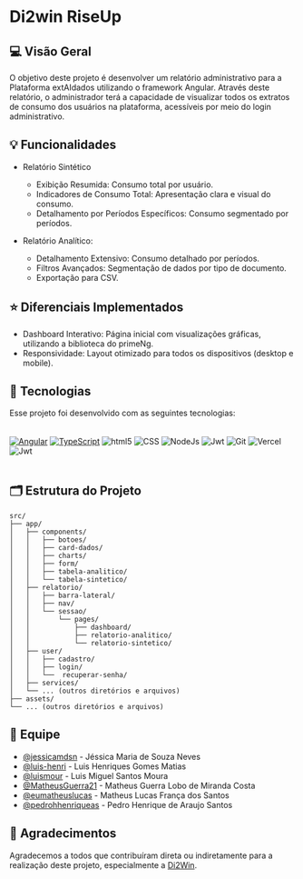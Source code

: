 # Di2win RiseUp

## 💻 Visão Geral
O objetivo deste projeto é desenvolver um relatório administrativo para a Plataforma extAIdados utilizando o framework Angular. Através deste relatório, o administrador terá a capacidade de visualizar todos os extratos de consumo dos usuários na plataforma, acessíveis por meio do login administrativo.

## 💡 Funcionalidades
- Relatório Sintético
  - Exibição Resumida: Consumo total por usuário.
  - Indicadores de Consumo Total: Apresentação clara e visual do consumo.
  - Detalhamento por Períodos Específicos: Consumo segmentado por períodos.

- Relatório Analítico:
  - Detalhamento Extensivo: Consumo detalhado por períodos.
  - Filtros Avançados: Segmentação de dados por tipo de documento.
  - Exportação para CSV.

## ⭐ Diferenciais Implementados
- Dashboard Interativo: Página inicial com visualizações gráficas, utilizando a biblioteca do primeNg.
- Responsividade: Layout otimizado para todos os dispositivos (desktop e mobile).

## 🚀 Tecnologias
Esse projeto foi desenvolvido com as seguintes tecnologias:

<div style="diplay: inline_block"><br/>
<a href="#"><img align="center" alt="Angular" src="https://img.shields.io/badge/Angular-DD0031?style=for-the-badge&logo=angular&logoColor=white"/></a>
<a href="#"><img align="center" alt="TypeScript" src="https://img.shields.io/badge/TypeScript-007ACC?style=for-the-badge&logo=typescript&logoColor=white"/></a>
<img align="center" alt="html5" src="https://img.shields.io/badge/HTML5-E34F26?style=for-the-badge&logo=html5&logoColor=white" />
<img align="center" alt="CSS" src="https://img.shields.io/badge/CSS3-1572B6?style=for-the-badge&logo=css3&logoColor=white" />
<img align="center" alt="NodeJs" src="https://img.shields.io/badge/node.js-6DA55F?style=for-the-badge&logo=node.js&logoColor=white"/>
<img align="center" alt="Jwt" src="https://img.shields.io/badge/JWT-black?style=for-the-badge&logo=JSON%20web%20tokens"/>
<img align="center" alt="Git" src="https://img.shields.io/badge/git-%23F05033.svg?style=for-the-badge&logo=git&logoColor=white"/>
<img align="center" alt="Vercel" src="https://img.shields.io/badge/vercel-%23000000.svg?style=for-the-badge&logo=vercel&logoColor=white"/>
<img align="center" alt="Jwt" src="https://img.shields.io/badge/prime-ng-red"/>

</div><br/>

## 🗂️ Estrutura do Projeto
```
src/
├── app/
│   ├── components/
│   │   ├── botoes/
│   │   ├── card-dados/
│   │   ├── charts/
│   │   ├── form/
│   │   ├── tabela-analitico/
│   │   └── tabela-sintetico/
│   ├── relatorio/
│   │   ├── barra-lateral/
│   │   ├── nav/
│   │   └── sessao/
│   │       └── pages/
│   │           ├── dashboard/
│   │           ├── relatorio-analitico/
│   │           └── relatorio-sintetico/
│   ├── user/
│   │   ├── cadastro/
│   │   ├── login/
│   │   └──  recuperar-senha/
│   ├── services/
│   └── ... (outros diretórios e arquivos)
├── assets/
└── ... (outros diretórios e arquivos)
```


## 👥 Equipe

- [@jessicamdsn](https://github.com/jessicamdsn) - Jéssica Maria de Souza Neves
- [@luis-henri](https://github.com/luis-henri) - Luis Henriques Gomes Matias
- [@luismour](https://github.com/luismour) - Luis Miguel Santos Moura
- [@MatheusGuerra21](https://github.com/MatheusGuerra21) - Matheus Guerra Lobo de Miranda Costa
- [@eumatheuslucas](https://github.com/eumatheuslucas) - Matheus Lucas França dos Santos
- [@pedrohhenriqueas](https://github.com/pedrohhenriqueas) - Pedro Henrique de Araujo Santos

## 👏 Agradecimentos

Agradecemos a todos que contribuíram direta ou indiretamente para a realização deste projeto, especialmente a [Di2Win](https://www.linkedin.com/company/di2win/).


